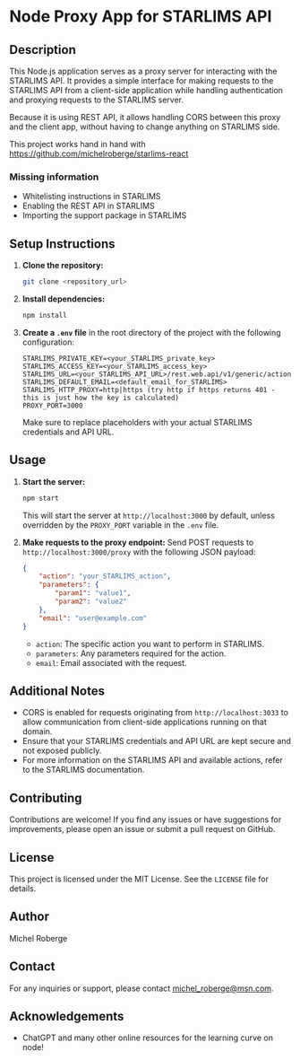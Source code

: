 # Node Proxy App for STARLIMS API

## Description
This Node.js application serves as a proxy server for interacting with the STARLIMS API. It provides a simple interface for making requests to the STARLIMS API from a client-side application while handling authentication and proxying requests to the STARLIMS server.

Because it is using REST API, it allows handling CORS between this proxy and the client app, without having to change anything on STARLIMS side.

This project works hand in hand with https://github.com/michelroberge/starlims-react

### Missing information
- Whitelisting instructions in STARLIMS
- Enabling the REST API in STARLIMS
- Importing the support package in  STARLIMS

## Setup Instructions
1. **Clone the repository:**
   ```sh
   git clone <repository_url>
   ```
2. **Install dependencies:**
   ```sh
   npm install
   ```
3. **Create a `.env` file** in the root directory of the project with the following configuration:
   ```env
   STARLIMS_PRIVATE_KEY=<your_STARLIMS_private_key>
   STARLIMS_ACCESS_KEY=<your_STARLIMS_access_key>
   STARLIMS_URL=<your_STARLIMS_API_URL>/rest.web.api/v1/generic/action
   STARLIMS_DEFAULT_EMAIL=<default_email_for_STARLIMS>
   STARLIMS_HTTP_PROXY=http|https (try http if https returns 401 - this is just how the key is calculated)
   PROXY_PORT=3000
   ```
   Make sure to replace placeholders with your actual STARLIMS credentials and API URL.

## Usage
1. **Start the server:**
   ```sh
   npm start
   ```
   This will start the server at `http://localhost:3000` by default, unless overridden by the `PROXY_PORT` variable in the `.env` file.

2. **Make requests to the proxy endpoint:**
   Send POST requests to `http://localhost:3000/proxy` with the following JSON payload:
   ```json
   {
       "action": "your_STARLIMS_action",
       "parameters": {
           "param1": "value1",
           "param2": "value2"
       },
       "email": "user@example.com"
   }
   ```
   - `action`: The specific action you want to perform in STARLIMS.
   - `parameters`: Any parameters required for the action.
   - `email`: Email associated with the request.

## Additional Notes
- CORS is enabled for requests originating from `http://localhost:3033` to allow communication from client-side applications running on that domain.
- Ensure that your STARLIMS credentials and API URL are kept secure and not exposed publicly.
- For more information on the STARLIMS API and available actions, refer to the STARLIMS documentation.

## Contributing
Contributions are welcome! If you find any issues or have suggestions for improvements, please open an issue or submit a pull request on GitHub.

## License
This project is licensed under the MIT License. See the `LICENSE` file for details.

## Author
Michel Roberge

## Contact
For any inquiries or support, please contact michel_roberge@msn.com.

## Acknowledgements
- ChatGPT and many other online resources for the learning curve on node!
